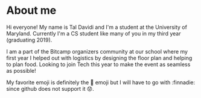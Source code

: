 # About me

Hi everyone! My name is Tal Davidi and I'm a student at the University of Maryland. Currently I'm a CS student like many of you in my third year (graduating 2019).

I am a part of the Bitcamp organizers community at our school where my first year I helped out with logistics by designing the floor plan and helping to plan food. Looking to join Tech this year to make the event as seamless as possible!

My favorite emoji is definitely the :thinking: emoji but I will have to go with :finnadie: since github does not support it :worried:.
